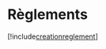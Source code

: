 # Règlements

[!include[creationreglement](reglements.creationreglement.autogen.md)]






























































